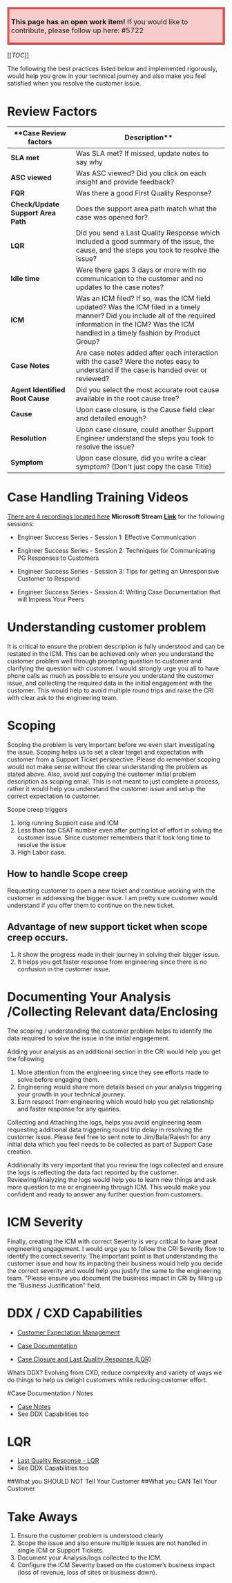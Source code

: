 <table border="1";bgcolor="#ffa7a7";>
<tr>
  <td style='border-style:solid;border-color:#f64e4e;background-color:#f9cccc;border-width:3pt; 
vertical-align:top;width:8in;padding:2.0pt 3.0pt 2.0pt 3.0pt'>  

<b> This page has an open work item! </b>
If you would like to contribute, please follow up here:
#5722
</td>
</tr>
</table>

[[_TOC_]]


The following the best practices listed below and implemented rigorously, would help you grow in your technical journey and also make you feel satisfied when you resolve the customer issue.





# Review Factors
| ****Case Review factors** | **Description**** |
|--|--|
| **SLA met** | Was SLA met? If missed, update notes to say why |
| **ASC viewed** | Was ASC viewed? Did you click on each insight and provide feedback? |
|**FQR**  | Was there a good First Quality Response? |
| **Check/Update Support Area Path** | Does the support area path match what the case was opened for? |
| **LQR** | Did you send a Last Quality Response which included a good summary of the issue, the cause, and the steps you took to resolve the issue? |
| **Idle time**  | Were there gaps 3 days or more with no communication to the customer and no updates to the case notes? |
| **ICM** | Was an ICM filed? If so, was the ICM field updated? Was the ICM filed in a timely manner? Did you include all of the required information in the ICM? Was the ICM handled in a timely fashion by Product Group? |
| **Case Notes** | Are case notes added after each interaction with the case? Were the notes easy to understand if the case is handed over or reviewed? |
| **Agent Identified Root Cause** | Did you select the most accurate root cause available in the root cause tree? |
| **Cause** | Upon case closure, is the Cause field clear and detailed enough? |
| **Resolution** | Upon case closure, could another Support Engineer understand the steps you took to resolve the issue? |
| **Symptom** | Upon case closure, did you write a clear symptom? (Don't just copy the case Title) |

# Case Handling Training Videos

[There are 4 recordings located here](https://teams.microsoft.com/l/channel/19%3ab0025c29eb9c46608347ed4034cbc011%40thread.skype/Training?groupId=d6c5d9c8-f14e-4cb6-a79a-1874c3b84cb6&tenantId=72f988bf-86f1-41af-91ab-2d7cd011db47)  **Microsoft Stream [Link](https://msit.microsoftstream.com/channel/283a6521-5684-4415-ae36-29d694264e5f)** for the following sessions:

- Engineer Success Series - Session 1: Effective Communication

- Engineer Success Series - Session 2: Techniques for Communicating PG Responses to Customers

- Engineer Success Series - Session 3: Tips for getting an Unresponsive Customer to Respond

- Engineer Success Series - Session 4: Writing Case Documentation that will Impress Your Peers



# Understanding customer problem
It is critical to ensure the problem description is fully understood and can be restated in the ICM.  This can be achieved only when you understand the customer problem well through prompting question to customer and clarifying the question with customer.  I would strongly urge you all to have  phone calls as much as possible to ensure you understand the customer issue, and collecting the required data in the initial engagement with the customer.  This would help to avoid multiple round trips and raise the CRI with clear ask to the engineering team.

# Scoping
Scoping the problem is very important before we even start investigating the issue.  Scoping helps us to set a clear target and expectation with customer from a Support Ticket perspective.    Please do remember scoping would not make sense without the clear understanding the problem as stated above.
Also, avoid just copying the customer initial problem description as scoping email.  This is not meant to just complete a process, rather it would help you understand the customer issue and setup the correct expectation to customer.

Scope creep triggers 
1.	long running Support case and ICM .   
2.	Less than top CSAT number even after putting lot of effort in solving the customer issue.  Since customer remembers that it took long time to resolve the issue
3.	High Labor case.

## How to handle Scope creep
Requesting customer to open a new ticket  and continue working with the customer in addressing  the bigger issue.  I am pretty sure customer would understand if you offer them to continue on the new ticket.


## Advantage of new support ticket when scope creep occurs.

1.	It show the progress made in their journey in solving their bigger issue.
2.	It helps you get faster response from engineering since there is no confusion in the customer issue.

# Documenting Your Analysis /Collecting Relevant data/Enclosing

The scoping / understanding the customer problem helps to identify the data required to solve the issue in the initial engagement.   

Adding your analysis as an additional section in the CRI would help you get the following
1.	More attention from the engineering since they see efforts made to solve before engaging them.  
2.	Engineering would share more details based on your analysis triggering your growth in your technical journey.
3.	Earn respect from engineering which would help you get relationship and faster response for any queries.

Collecting and Attaching the logs, helps you avoid engineering team requesting additional data  triggering round trip delay in resolving  the customer issue.   Please feel free to sent note to Jim/Bala/Rajesh for any initial data which you feel needs to be collected as part of Support Case creation.

Additionally its very important that you review the logs collected and ensure the logs is reflecting the data fact reported by the customer.   Reviewing/Analyzing the logs would help you to learn new things and ask more question to me or engineering through ICM. This would make you confident and ready to answer any further question from customers.

# ICM Severity
Finally, creating the ICM with correct Severity is very critical to have  great engineering engagement.  I would urge you to follow the CRI  Severity flow  to identify the correct severity.  The important point is that understanding the customer issue and how its impacting their business would help you decide the correct severity and would help you justify the same to the engineering team.   “Please ensure you document the business impact in CRI by filling up the “Business Justification” field.

# DDX / CXD Capabilities

- [Customer Expectation Management](https://dev.azure.com/Supportability/Big%20Data/_wiki/wikis/Big-Data.wiki/388045/Customer-Expectations-Management-Playbook)

- [Case Documentation](https://dev.azure.com/Supportability/Big%20Data/_wiki/wikis/Big-Data.wiki/388060/Case-Documentation-Procedure)

- [Case Closure and Last Quality Response (LQR)](https://dev.azure.com/Supportability/Big%20Data/_wiki/wikis/Big-Data.wiki/388047/Case-Closure-and-Last-Quality-Response-(LQR)) 

Whats DDX? Evolving from CXD, reduce complexity and variety of ways we do things to help us delight customers while reducing customer effort. 

#Case Documentation / Notes

- [Case Notes](https://dev.azure.com/Supportability/Big%20Data/_wiki/wikis/Big-Data.wiki/289631/Case-Notes)
- See DDX Capabilities too

# LQR

- [Last Quality Response - LQR](https://dev.azure.com/Supportability/Big%20Data/_wiki/wikis/Big-Data.wiki/289526/Last-Quality-Response-(LQR))
- See DDX Capabilities too

##What you SHOULD NOT Tell Your Customer
##What you CAN Tell Your Customer

# Take Aways
1.	Ensure the customer problem is understood clearly
2.	Scope the issue and also ensure multiple issues are not handled in single ICM or Support Tickets.
3.	Document your Analysis/logs collected to the ICM.
4.	Configure the ICM Severity based on the customer’s business impact (loss of revenue, loss of sites or business down).



